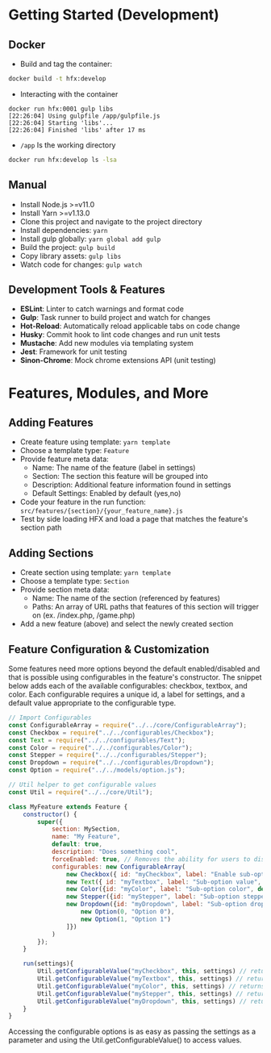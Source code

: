 
# Getting Started (Development)
## Docker
- Build and tag the container:
```bash
docker build -t hfx:develop
```
- Interacting with the container
```
docker run hfx:0001 gulp libs
[22:26:04] Using gulpfile /app/gulpfile.js
[22:26:04] Starting 'libs'...
[22:26:04] Finished 'libs' after 17 ms
```
- `/app` Is the working directory
```bash
docker run hfx:develop ls -lsa
```

## Manual
- Install Node.js >=v11.0
- Install Yarn >=v1.13.0
- Clone this project and navigate to the project directory
- Install dependencies: ```yarn```
- Install gulp globally: ```yarn global add gulp```
- Build the project: ```gulp build```
- Copy library assets: ```gulp libs```
- Watch code for changes: ```gulp watch```

## Development Tools & Features
- **ESLint**: Linter to catch warnings and format code
- **Gulp**: Task runner to build project and watch for changes
- **Hot-Reload**: Automatically reload applicable tabs on code change
- **Husky**: Commit hook to lint code changes and run unit tests
- **Mustache**: Add new modules via templating system
- **Jest**: Framework for unit testing
- **Sinon-Chrome**: Mock chrome extensions API (unit testing)

# Features, Modules, and More
## Adding Features
- Create feature using template: ```yarn template```
- Choose a template type: ```Feature```
- Provide feature meta data:
  - Name: The name of the feature (label in settings)
  - Section: The section this feature will be grouped into
  - Description: Additional feature information found in settings
  - Default Settings: Enabled by default (yes,no)
- Code your feature in the run function: ```src/features/{section}/{your_feature_name}.js```
- Test by side loading HFX and load a page that matches the feature's section path

## Adding Sections
- Create section using template: ```yarn template```
- Choose a template type: ```Section```
- Provide section meta data:
  - Name: The name of the section (referenced by features)
  - Paths: An array of URL paths that features of this section will trigger on (ex. /index.php, /game.php)
- Add a new feature (above) and select the newly created section

## Feature Configuration & Customization
Some features need more options beyond the default enabled/disabled and that is possible using configurables in the feature's constructor. The snippet below adds each of the available configurables: checkbox, textbox, and color. Each configurable requires a unique id, a label for settings, and a default value appropriate to the configurable type.

```javascript
// Import Configurables
const ConfigurableArray = require("../../core/ConfigurableArray");
const Checkbox = require("../../configurables/Checkbox");
const Text = require("../../configurables/Text");
const Color = require("../../configurables/Color");
const Stepper = require("../../configurables/Stepper");
const Dropdown = require("../../configurables/Dropdown");
const Option = require("../../models/option.js");

// Util helper to get configurable values
const Util = require("../../core/Util");

class MyFeature extends Feature {
    constructor() {
        super({
            section: MySection,
            name: "My Feature",
            default: true,
            description: "Does something cool",
            forceEnabled: true, // Removes the ability for users to disable feature
            configurables: new ConfigurableArray(
                new Checkbox({ id: "myCheckbox", label: "Enable sub-option", default: true }),
                new Text({ id: "myTextbox", label: "Sub-option value", default: "Secret Setting" }),
                new Color({id: "myColor", label: "Sub-option color", default: "#ffffff"}),
                new Stepper({id: "myStepper", label: "Sub-option stepper", step: 2, default: 3}),
                new Dropdown({id: "myDropdown", label: "Sub-option dropdown", default: 0, dropdownOptions: [
                    new Option(0, "Option 0"),
                    new Option(1, "Option 1")
                ]})
            )
        });
    }

    run(settings){
        Util.getConfigurableValue("myCheckbox", this, settings) // returns true
        Util.getConfigurableValue("myTextbox", this, settings) // returns "Secret Setting"
        Util.getConfigurableValue("myColor", this, settings) // returns "#ffffff"
        Util.getConfigurableValue("myStepper", this, settings) // returns "3"
        Util.getConfigurableValue("myDropdown", this, settings) // returns "0"
    }
}
```

Accessing the configurable options is as easy as passing the settings as a parameter and using the Util.getConfigurableValue() to access values.

